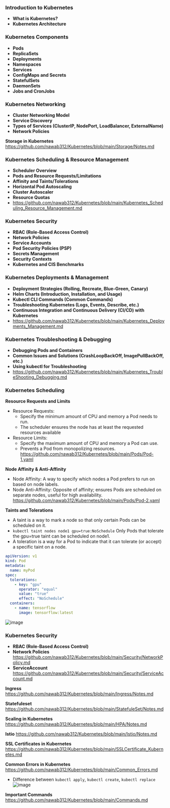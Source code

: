 ### Introduction to Kubernetes ###
- **What is Kubernetes?**
- **Kubernetes Architecture**

### Kubernetes Components ###
- **Pods**
- **ReplicaSets**
- **Deployments**
- **Namespaces**
- **Services**
- **ConfigMaps and Secrets**
- **StatefulSets**
- **DaemonSets**
- **Jobs and CronJobs**

### Kubernetes Networking ###
- **Cluster Networking Model**
- **Service Discovery**
- **Types of Services (ClusterIP, NodePort, LoadBalancer, ExternalName)**
- **Network Policies**



 
**Storage in Kubernetes** https://github.com/nawab312/Kubernetes/blob/main/Storage/Notes.md



### Kubernetes Scheduling & Resource Management ###
- **Scheduler Overview**
- **Pods and Resource Requests/Limitations**
- **Affinity and Taints/Tolerations**
- **Horizontal Pod Autoscaling**
- **Cluster Autoscaler**
- **Resource Quotas**
- https://github.com/nawab312/Kubernetes/blob/main/Kubernetes_Scheduling_Resource_Management.md

### Kubernetes Security ###
- **RBAC (Role-Based Access Control)**
- **Network Policies**
- **Service Accounts**
- **Pod Security Policies (PSP)**
- **Secrets Management**
- **Security Contexts**
- **Kubernetes and CIS Benchmarks**

### Kubernetes Deployments & Management ###
- **Deployment Strategies (Rolling, Recreate, Blue-Green, Canary)**
- **Helm Charts (Introduction, Installation, and Usage)**
- **Kubectl CLI Commands (Common Commands)**
- **Troubleshooting Kubernetes (Logs, Events, Describe, etc.)**
- **Continuous Integration and Continuous Delivery (CI/CD) with Kubernetes**
- https://github.com/nawab312/Kubernetes/blob/main/Kubernetes_Deployments_Management.md

### Kubernetes Troubleshooting & Debugging ###
- **Debugging Pods and Containers**
- **Common Issues and Solutions (CrashLoopBackOff, ImagePullBackOff, etc.)**
- **Using kubectl for Troubleshooting**
- https://github.com/nawab312/Kubernetes/blob/main/Kubernetes_TroubleShooting_Debugging.md

### Kubernetes Scheduling ###

**Resource Requests and Limits**
- Resource Requests:
    - Specify the minimum amount of CPU and memory a Pod needs to run.
    - The scheduler ensures the node has at least the requested resources available
- Resource Limits:
    - Specify the maximum amount of CPU and memory a Pod can use.
    - Prevents a Pod from monopolizing resources.
https://github.com/nawab312/Kubernetes/blob/main/Pods/Pod-1.yaml

**Node Affinity & Anti-Affinity**
- Node Affinity: A way to specify which nodes a Pod prefers to run on based on node labels.
- Node Anti-Affinity: Opposite of affinity; ensures Pods are scheduled on separate nodes, useful for high availability.
https://github.com/nawab312/Kubernetes/blob/main/Pods/Pod-2.yaml

**Taints and Tolerations**
- A taint is a way to mark a node so that only certain Pods can be scheduled on it.
- `kubectl taint nodes node1 gpu=true:NoSchedule` Only Pods that tolerate the gpu=true taint can be scheduled on node1.
- A toleration is a way for a Pod to indicate that it can tolerate (or accept) a specific taint on a node.
```yaml
apiVersion: v1
kind: Pod
metadata:
  name: myPod
spec:
  tolerations:
    - key: "gpu"
      operator: "equal"
      value: "true"
      effect: "NoSchedule"
  containers:
    - name: tensorflow
      image: tensorflow:latest
```
![image](https://github.com/user-attachments/assets/6466be37-1dea-4296-aac6-2bcab920e105)

### Kubernetes Security ###
- **RBAC (Role-Based Access Control)**
- **Network Policies** https://github.com/nawab312/Kubernetes/blob/main/Security/NetworkPolicy.md
- **ServiceAccount** https://github.com/nawab312/Kubernetes/blob/main/Security/ServiceAccount.md


**Ingress** https://github.com/nawab312/Kubernetes/blob/main/Ingress/Notes.md

**Statefuleset** https://github.com/nawab312/Kubernetes/blob/main/StatefuleSet/Notes.md

**Scaling in Kubernetes** https://github.com/nawab312/Kubernetes/blob/main/HPA/Notes.md

**Istio** https://github.com/nawab312/Kubernetes/blob/main/Istio/Notes.md

**SSL Certificates in Kubernetes** https://github.com/nawab312/Kubernetes/blob/main/SSLCertificate_Kubernetes.md

**Common Errors in Kubernetes** https://github.com/nawab312/Kubernetes/blob/main/Common_Errors.md

- Difference between `kubectl apply`, `kubectl create`, `kubectl replace`
![image](https://github.com/user-attachments/assets/e2771329-33be-446f-ad3e-74de10812595)

**Important Commands** https://github.com/nawab312/Kubernetes/blob/main/Commands.md






